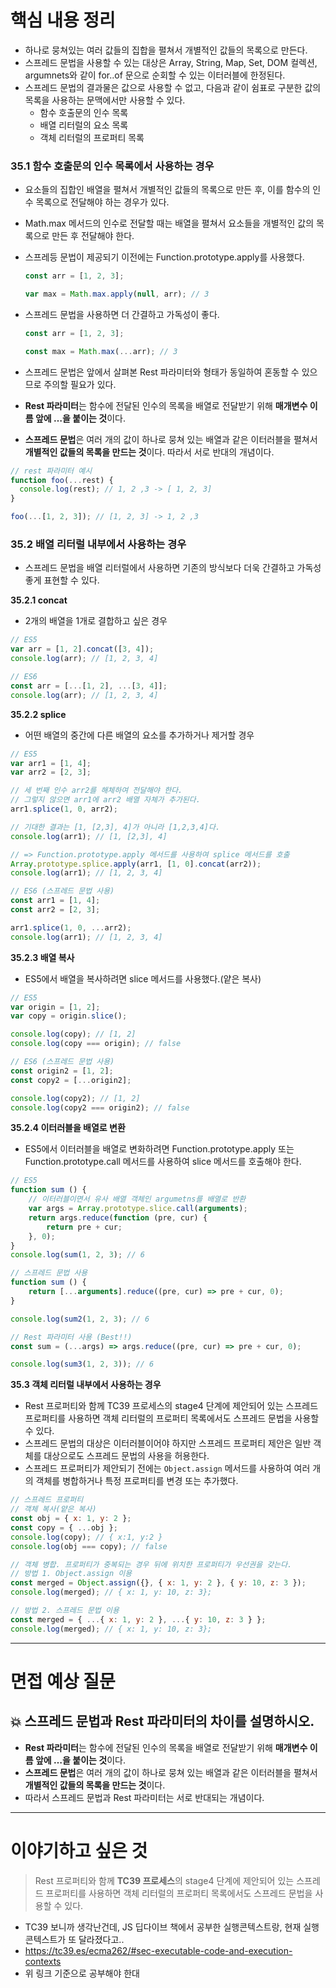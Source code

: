 # 핵심 내용 정리

- 하나로 뭉쳐있는 여러 값들의 집합을 펼쳐서 개별적인 값들의 목록으로 만든다.
- 스프레드 문법을 사용할 수 있는 대상은 Array, String, Map, Set, DOM 컬렉션, argumnets와 같이 for..of 문으로 순회할 수 있는 이터러블에 한정된다.
- 스프레드 문법의 결과물은 값으로 사용할 수 없고, 다음과 같이 쉼표로 구분한 값의 목록을 사용하는 문맥에서만 사용할 수 있다.
  - 함수 호출문의 인수 목록
  - 배열 리터럴의 요소 목록
  - 객체 리터럴의 프로퍼티 목록

### **35.1 함수 호출문의 인수 목록에서 사용하는 경우**

- 요소들의 집합인 배열을 펼쳐서 개별적인 값들의 목록으로 만든 후, 이를 함수의 인수 목록으로 전달해야 하는 경우가 있다.
- Math.max 메서드의 인수로 전달할 때는 배열을 펼쳐서 요소들을 개별적인 값의 목록으로 만든 후 전달해야 한다.
- 스프레등 문법이 제공되기 이전에는 Function.prototype.apply를 사용했다.

  ```jsx
  const arr = [1, 2, 3];

  var max = Math.max.apply(null, arr); // 3
  ```

- 스프레드 문법을 사용하면 더 간결하고 가독성이 좋다.

  ```jsx
  const arr = [1, 2, 3];

  const max = Math.max(...arr); // 3
  ```

- 스프레드 문법은 앞에서 살펴본 Rest 파라미터와 형태가 동일하여 혼동할 수 있으므로 주의할 필요가 있다.
- **Rest 파라미터**는 함수에 전달된 인수의 목록을 배열로 전달받기 위해 **매개변수 이름 앞에 …을 붙이는 것**이다.
- **스프레드 문법**은 여러 개의 값이 하나로 뭉쳐 있는 배열과 같은 이터러블을 펼쳐서 **개별적인 값들의 목록을 만드는 것**이다. 따라서 서로 반대의 개념이다.

```jsx
// rest 파라미터 예시
function foo(...rest) {
  console.log(rest); // 1, 2 ,3 -> [ 1, 2, 3]
}

foo(...[1, 2, 3]); // [1, 2, 3] -> 1, 2 ,3
```

### **35.2 배열 리터럴 내부에서 사용하는 경우**

- 스프레드 문법을 배열 리터럴에서 사용하면 기존의 방식보다 더욱 간결하고 가독성 좋게 표현할 수 있다.

**35.2.1 concat**

- 2개의 배열을 1개로 결합하고 싶은 경우

```jsx
// ES5
var arr = [1, 2].concat([3, 4]);
console.log(arr); // [1, 2, 3, 4]

// ES6
const arr = [...[1, 2], ...[3, 4]];
console.log(arr); // [1, 2, 3, 4]
```

**35.2.2 splice**

- 어떤 배열의 중간에 다른 배열의 요소를 추가하거나 제거할 경우

```jsx
// ES5
var arr1 = [1, 4];
var arr2 = [2, 3];

// 세 번째 인수 arr2를 해체하여 전달해야 한다.
// 그렇지 않으면 arr1에 arr2 배열 자체가 추가된다.
arr1.splice(1, 0, arr2);

// 기대한 결과는 [1, [2,3], 4]가 아니라 [1,2,3,4]다.
console.log(arr1); // [1, [2,3], 4]

// => Function.prototype.apply 메서드를 사용하여 splice 메서드를 호출
Array.prototype.splice.apply(arr1, [1, 0].concat(arr2));
console.log(arr1); // [1, 2, 3, 4]

// ES6 (스프레드 문법 사용)
const arr1 = [1, 4];
const arr2 = [2, 3];

arr1.splice(1, 0, ...arr2);
console.log(arr1); // [1, 2, 3, 4]
```

**35.2.3 배열 복사**

- ES5에서 배열을 복사하려면 slice 메서드를 사용했다.(얕은 복사)

```jsx
// ES5
var origin = [1, 2];
var copy = origin.slice();

console.log(copy); // [1, 2]
console.log(copy === origin); // false

// ES6 (스프레드 문법 사용)
const origin2 = [1, 2];
const copy2 = [...origin2];

console.log(copy2); // [1, 2]
console.log(copy2 === origin2); // false
```

**35.2.4 이터러블을 배열로 변환**

- ES5에서 이터러블을 배열로 변화하려면 Function.prototype.apply 또는 Function.prototype.call 메서드를 사용하여 slice 메서드를 호출해야 한다.

```jsx
// ES5
function sum () {
	// 이터러블이면서 유사 배열 객체인 argumetns를 배열로 반환
	var args = Array.prototype.slice.call(arguments);
	return args.reduce(function (pre, cur) {
		return pre + cur;
	}, 0);
}
console.log(sum(1, 2, 3); // 6

// 스프레드 문법 사용
function sum () {
	return [...arguments].reduce((pre, cur) => pre + cur, 0);
}

console.log(sum2(1, 2, 3); // 6

// Rest 파라미터 사용 (Best!!)
const sum = (...args) => args.reduce((pre, cur) => pre + cur, 0);

console.log(sum3(1, 2, 3)); // 6
```

**35.3 객체 리터럴 내부에서 사용하는 경우**

- Rest 프로퍼티와 함께 TC39 프로세스의 stage4 단계에 제안되어 있는 스프레드 프로퍼티를 사용하면 객체 리터럴의 프로퍼티 목록에서도 스프레드 문법을 사용할 수 있다.
- 스프레드 문법의 대상은 이터러블이어야 하지만 스프레드 프로퍼티 제안은 일반 객체를 대상으로도 스프레드 문법의 사용을 허용한다.
- 스프레드 프로퍼티가 제안되기 전에는 `Object.assign` 메서드를 사용하여 여러 개의 객체를 병합하거나 특정 프로퍼티를 변경 또는 추가했다.

```jsx
// 스프레드 프로퍼티
// 객체 복사(얕은 복사)
const obj = { x: 1, y: 2 };
const copy = { ...obj };
console.log(copy); // { x:1, y:2 }
console.log(obj === copy); // false

// 객체 병합. 프로퍼티가 중복되는 경우 뒤에 위치한 프로퍼티가 우선권을 갖는다.
// 방법 1. Object.assign 이용
const merged = Object.assign({}, { x: 1, y: 2 }, { y: 10, z: 3 });
console.log(merged); // { x: 1, y: 10, z: 3};

// 방법 2. 스프레드 문법 이용
const merged = { ...{ x: 1, y: 2 }, ...{ y: 10, z: 3 } };
console.log(merged); // { x: 1, y: 10, z: 3};
```

---

# 면접 예상 질문

## 💥 스프레드 문법과 Rest 파라미터의 차이를 설명하시오.

- **Rest 파라미터**는 함수에 전달된 인수의 목록을 배열로 전달받기 위해 **매개변수 이름 앞에 …을 붙이는 것**이다.
- **스프레드 문법**은 여러 개의 값이 하나로 뭉쳐 있는 배열과 같은 이터러블을 펼쳐서 **개별적인 값들의 목록을 만드는 것**이다.
- 따라서 스프레드 문법과 Rest 파라미터는 서로 반대되는 개념이다.

---

# 이야기하고 싶은 것

> Rest 프로퍼티와 함께 **TC39 프로세스**의 stage4 단계에 제안되어 있는 스프레드 프로퍼티를 사용하면 객체 리터럴의 프로퍼티 목록에서도 스프레드 문법을 사용할 수 있다.

- TC39 보니까 생각난건데, JS 딥다이브 책에서 공부한 실행콘텍스트랑, 현재 실행콘텍스트가 또 달라졌다고..
- https://tc39.es/ecma262/#sec-executable-code-and-execution-contexts
- 위 링크 기준으로 공부해야 한대
